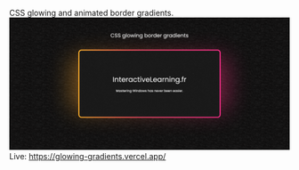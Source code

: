 CSS glowing and animated border gradients.
![screenshot](https://raw.githubusercontent.com/ParisRio/glowingGradients/main/images/screenshot.png?raw=true)
Live: https://glowing-gradients.vercel.app/ <br /> <br />
